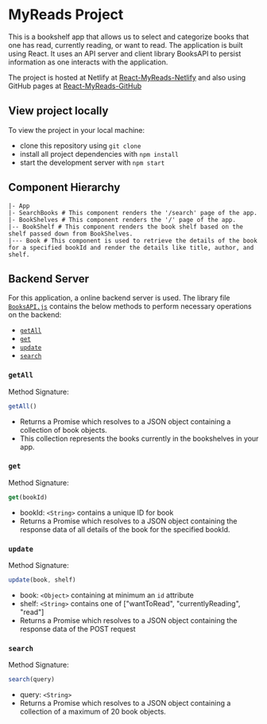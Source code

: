 # MyReads Project

This is a bookshelf app that allows us to select and categorize books that one has read, currently reading, or want to read. The application is built using React. It uses an API server and client library BooksAPI to persist information as one interacts with the application.

The project is hosted at Netlify at [React-MyReads-Netlify](https://react-myreads-app.netlify.com/) and also using GitHub pages at [React-MyReads-GitHub](https://sitansusubudhi.github.io/React-MyReads/)

## View project locally

To view the project in your local machine:

* clone this repository using `git clone `
* install all project dependencies with `npm install`
* start the development server with `npm start`

## Component Hierarchy

```
|- App
|- SearchBooks # This component renders the '/search' page of the app.
|- BookShelves # This component renders the '/' page of the app.
|-- BookShelf # This component renders the book shelf based on the shelf passed down from BookShelves.
|--- Book # This component is used to retrieve the details of the book for a specified bookId and render the details like title, author, and shelf.
```

## Backend Server

For this application, a online backend server is used. The library file [`BooksAPI.js`](src/utils/BooksAPI.js) contains the below methods to perform necessary operations on the backend:


* [`getAll`](#getAll)
* [`get`](#get)
* [`update`](#update)
* [`search`](#search)

### `getAll`

Method Signature:

```js
getAll()
```

* Returns a Promise which resolves to a JSON object containing a collection of book objects.
* This collection represents the books currently in the bookshelves in your app.

### `get`

Method Signature:

```js
get(bookId)
```

* bookId: `<String>` contains a unique ID for book  
* Returns a Promise which resolves to a JSON object containing the response data of all details of the book for the specified bookId.

### `update`

Method Signature:

```js
update(book, shelf)
```

* book: `<Object>` containing at minimum an `id` attribute
* shelf: `<String>` contains one of ["wantToRead", "currentlyReading", "read"]  
* Returns a Promise which resolves to a JSON object containing the response data of the POST request

### `search`

Method Signature:

```js
search(query)
```

* query: `<String>`
* Returns a Promise which resolves to a JSON object containing a collection of a maximum of 20 book objects.


